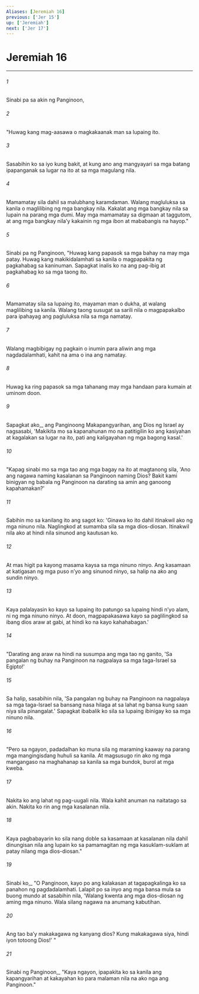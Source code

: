 ```yaml
---
Aliases: [Jeremiah 16]
previous: ['Jer 15']
up: ['Jeremiah']
next: ['Jer 17']
---
```

# Jeremiah 16

***






















###### 1 










Sinabi pa sa akin ng Panginoon, 





















###### 2 










"Huwag kang mag-aasawa o magkakaanak man sa lupaing ito. 





















###### 3 










Sasabihin ko sa iyo kung bakit, at kung ano ang mangyayari sa mga batang ipapanganak sa lugar na ito at sa mga magulang nila. 





















###### 4 










Mamamatay sila dahil sa malubhang karamdaman. Walang magluluksa sa kanila o maglilibing ng mga bangkay nila. Kakalat ang mga bangkay nila sa lupain na parang mga dumi. May mga mamamatay sa digmaan at taggutom, at ang mga bangkay nilaʼy kakainin ng mga ibon at mababangis na hayop." 





















###### 5 










Sinabi pa ng Panginoon, "Huwag kang papasok sa mga bahay na may mga patay. Huwag kang makikidalamhati sa kanila o magpapakita ng pagkahabag sa kaninuman. Sapagkat inalis ko na ang pag-ibig at pagkahabag ko sa mga taong ito. 





















###### 6 










Mamamatay sila sa lupaing ito, mayaman man o dukha, at walang maglilibing sa kanila. Walang taong susugat sa sarili nila o magpapakalbo para ipahayag ang pagluluksa nila sa mga namatay. 





















###### 7 










Walang magbibigay ng pagkain o inumin para aliwin ang mga nagdadalamhati, kahit na ama o ina ang namatay. 





















###### 8 










Huwag ka ring papasok sa mga tahanang may mga handaan para kumain at uminom doon. 





















###### 9 










Sapagkat ako,_ ang Panginoong Makapangyarihan, ang Dios ng Israel ay nagsasabi, 'Makikita mo sa kapanahunan mo na patitigilin ko ang kasiyahan at kagalakan sa lugar na ito, pati ang kaligayahan ng mga bagong kasal.' 





















###### 10 










"Kapag sinabi mo sa mga tao ang mga bagay na ito at magtanong sila, 'Ano ang nagawa naming kasalanan sa Panginoon naming Dios? Bakit kami binigyan ng babala ng Panginoon na darating sa amin ang ganoong kapahamakan?' 





















###### 11 










Sabihin mo sa kanilang ito ang sagot ko: 'Ginawa ko ito dahil itinakwil ako ng mga ninuno nila. Naglingkod at sumamba sila sa mga dios-diosan. Itinakwil nila ako at hindi nila sinunod ang kautusan ko. 





















###### 12 










At mas higit pa kayong masama kaysa sa mga ninuno ninyo. Ang kasamaan at katigasan ng mga puso nʼyo ang sinunod ninyo, sa halip na ako ang sundin ninyo. 





















###### 13 










Kaya palalayasin ko kayo sa lupaing ito patungo sa lupaing hindi nʼyo alam, ni ng mga ninuno ninyo. At doon, magpapakasawa kayo sa paglilingkod sa ibang dios araw at gabi, at hindi ko na kayo kahahabagan.' 





















###### 14 










"Darating ang araw na hindi na susumpa ang mga tao ng ganito, 'Sa pangalan ng buhay na Panginoon na nagpalaya sa mga taga-Israel sa Egipto!' 





















###### 15 










Sa halip, sasabihin nila, 'Sa pangalan ng buhay na Panginoon na nagpalaya sa mga taga-Israel sa bansang nasa hilaga at sa lahat ng bansa kung saan niya sila pinangalat.' Sapagkat ibabalik ko sila sa lupaing ibinigay ko sa mga ninuno nila. 





















###### 16 










"Pero sa ngayon, padadalhan ko muna sila ng maraming kaaway na parang mga mangingisdang huhuli sa kanila. At magsusugo rin ako ng mga mangangaso na maghahanap sa kanila sa mga bundok, burol at mga kweba. 





















###### 17 










Nakita ko ang lahat ng pag-uugali nila. Wala kahit anuman na naitatago sa akin. Nakita ko rin ang mga kasalanan nila. 





















###### 18 










Kaya pagbabayarin ko sila nang doble sa kasamaan at kasalanan nila dahil dinungisan nila ang lupain ko sa pamamagitan ng mga kasuklam-suklam at patay nilang mga dios-diosan." 





















###### 19 










Sinabi ko,_ "O Panginoon, kayo po ang kalakasan at tagapagkalinga ko sa panahon ng pagdadalamhati. Lalapit po sa inyo ang mga bansa mula sa buong mundo at sasabihin nila, 'Walang kwenta ang mga dios-diosan ng aming mga ninuno. Wala silang nagawa na anumang kabutihan. 





















###### 20 










Ang tao baʼy makakagawa ng kanyang dios? Kung makakagawa siya, hindi iyon totoong Dios!' " 





















###### 21 










Sinabi ng Panginoon,_ "Kaya ngayon, ipapakita ko sa kanila ang kapangyarihan at kakayahan ko para malaman nila na ako nga ang Panginoon."
